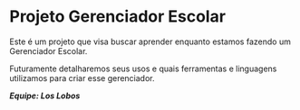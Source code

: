 # Projeto Gerenciador Escolar
Este é um projeto que visa buscar aprender enquanto estamos fazendo um Gerenciador Escolar. 

Futuramente detalharemos seus usos e quais ferramentas e linguagens utilizamos para criar esse gerenciador.



**_Equipe: Los Lobos_**
